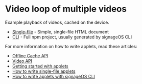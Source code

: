 # Video loop of multiple videos

Example playback of videos, cached on the device.

* [Single-file](singlefile-applet) - Simple, single-file HTML document
* [CLI](cli-applet) - Full npm project, usually generated by signageOS CLI

For more information on how to write applets, read these articles:

* [Offline Cache API](https://sdk.docs.signageos.io/api/js/content/latest/js-offline-cache-media-files)
* [Video API](https://sdk.docs.signageos.io/api/js/content/latest/js-video)
* [Getting started with applets](https://docs.signageos.io/hc/en-us/articles/4405068855570-Introduction-to-Applets)
* [How to write single-file applets](https://docs.signageos.io/hc/en-us/articles/4405011600274)
* [How to write applets with signageOS CLI](https://docs.signageos.io/hc/en-us/articles/4405070294674)
